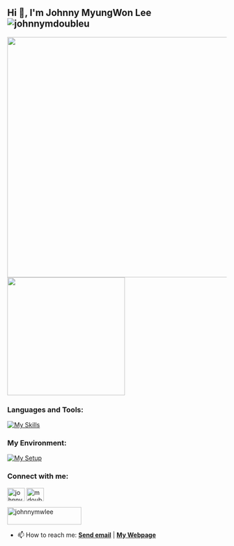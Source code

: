 ## Hi 👋, I'm Johnny MyungWon Lee <img src="https://komarev.com/ghpvc/?username=johnnymdoubleu&label=Profile%20views&color=0e75b6&style=flat" alt="johnnymdoubleu" /> 

<p><img src="http://github-profile-summary-cards.vercel.app/api/cards/profile-details?username=johnnymdoubleu&theme=onedark" width="550">
  <img src="http://github-profile-summary-cards.vercel.app/api/cards/productive-time?username=johnnymdoubleu&theme=onedark&utcOffset=1" width="270"></p>

<h3 align="left">Languages and Tools:</h3>

[![My Skills](https://skillicons.dev/icons?i=r,py,latex,matlab,tensorflow,sklearn,selenium,regex,js,html,css,react)](https://skillicons.dev)

<h3 align="left">My Environment:</h3>

[![My Setup](https://skillicons.dev/icons?i=windows,ubuntu,vscode,atom)](https://skillicons.dev)

<h3 align="left">Connect with me:</h3>
<p align="left">
<a href="https://linkedin.com/in/johnnymwlee" target="blank"><img align="center" src="https://raw.githubusercontent.com/rahuldkjain/github-profile-readme-generator/master/src/images/icons/Social/linked-in-alt.svg" alt="johnnymwlee" height="30" width="40" /></a>
<a href="https://kaggle.com/mdoubleu" target="blank"><img align="center" src="https://raw.githubusercontent.com/rahuldkjain/github-profile-readme-generator/master/src/images/icons/Social/kaggle.svg" alt="mdoubleu" height="30" width="40" /></a>
</p>
<p>
  <a href="https://www.buymeacoffee.com/johnnymwlee"> <img src="https://cdn.buymeacoffee.com/buttons/v2/default-yellow.png" height="40" width="170" alt="johnnymwlee" /></a>
</p>

- 📫 How to reach me: **<a href="mailto:johnny.myungwon.lee@ed.ac.uk">Send email</a>** | **[My Webpage](https://www.maths.ed.ac.uk/~s1687781/)**

<!---
[![Ashutosh's github activity graph](https://github-readme-activity-graph.vercel.app/graph?username=johnnymdoubleu&theme=xcode)](https://github.com/ashutosh00710/github-readme-activity-graph)
-->
